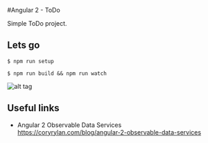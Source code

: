 #Angular 2 - ToDo

Simple ToDo project.


## Lets go

```
$ npm run setup
```

```
$ npm run build && npm run watch
```

![alt tag](https://github.com/artemdemo/angular2-todo/blob/master/angular2-todo.png)

## Useful links

* Angular 2 Observable Data Services 
  https://coryrylan.com/blog/angular-2-observable-data-services
